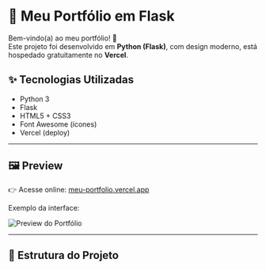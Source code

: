 # 🌸 Meu Portfólio em Flask

Bem-vindo(a) ao meu portfólio! 🚀  
Este projeto foi desenvolvido em **Python (Flask)**, com design moderno, está hospedado gratuitamente no **Vercel**.  

## ✨ Tecnologias Utilizadas
- Python 3  
- Flask  
- HTML5 + CSS3  
- Font Awesome (ícones)  
- Vercel (deploy)

---

## 🖼️ Preview
👉 Acesse online: [meu-portfolio.vercel.app](https://meu-portfolio.vercel.app)  

Exemplo da interface:

![Preview do Portfólio](https://via.placeholder.com/800x400.png?text=Preview+do+Portfolio)

---

## 📂 Estrutura do Projeto


